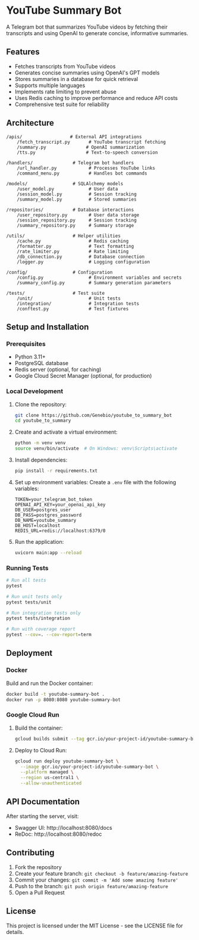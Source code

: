 # YouTube Summary Bot

A Telegram bot that summarizes YouTube videos by fetching their transcripts and using OpenAI to generate concise, informative summaries.

## Features

- Fetches transcripts from YouTube videos
- Generates concise summaries using OpenAI's GPT models
- Stores summaries in a database for quick retrieval
- Supports multiple languages
- Implements rate limiting to prevent abuse
- Uses Redis caching to improve performance and reduce API costs
- Comprehensive test suite for reliability

## Architecture

```
/apis/                  # External API integrations
    /fetch_transcript.py       # YouTube transcript fetching
    /summary.py               # OpenAI summarization
    /tts.py                   # Text-to-speech conversion

/handlers/               # Telegram bot handlers
    /url_handler.py            # Processes YouTube links
    /command_menu.py           # Handles bot commands

/models/                 # SQLAlchemy models
    /user_model.py             # User data
    /session_model.py          # Session tracking
    /summary_model.py          # Stored summaries

/repositories/           # Database interactions
    /user_repository.py        # User data storage
    /session_repository.py     # Session tracking
    /summary_repository.py     # Summary storage

/utils/                  # Helper utilities
    /cache.py                  # Redis caching
    /formatter.py              # Text formatting
    /rate_limiter.py           # Rate limiting
    /db_connection.py          # Database connection
    /logger.py                 # Logging configuration

/config/                 # Configuration
    /config.py                 # Environment variables and secrets
    /summary_config.py         # Summary generation parameters

/tests/                  # Test suite
    /unit/                     # Unit tests
    /integration/              # Integration tests
    /conftest.py               # Test fixtures
```

## Setup and Installation

### Prerequisites

- Python 3.11+
- PostgreSQL database
- Redis server (optional, for caching)
- Google Cloud Secret Manager (optional, for production)

### Local Development

1. Clone the repository:
   ```bash
   git clone https://github.com/Genebio/youtube_to_summary_bot
   cd youtube_to_summary
   ```

2. Create and activate a virtual environment:
   ```bash
   python -m venv venv
   source venv/bin/activate  # On Windows: venv\Scripts\activate
   ```

3. Install dependencies:
   ```bash
   pip install -r requirements.txt
   ```

4. Set up environment variables:
   Create a `.env` file with the following variables:
   ```
   TOKEN=your_telegram_bot_token
   OPENAI_API_KEY=your_openai_api_key
   DB_USER=postgres_user
   DB_PASS=postgres_password
   DB_NAME=youtube_summary
   DB_HOST=localhost
   REDIS_URL=redis://localhost:6379/0
   ```

5. Run the application:
   ```bash
   uvicorn main:app --reload
   ```

### Running Tests

```bash
# Run all tests
pytest

# Run unit tests only
pytest tests/unit

# Run integration tests only
pytest tests/integration

# Run with coverage report
pytest --cov=. --cov-report=term
```

## Deployment

### Docker

Build and run the Docker container:
```bash
docker build -t youtube-summary-bot .
docker run -p 8080:8080 youtube-summary-bot
```

### Google Cloud Run

1. Build the container:
   ```bash
   gcloud builds submit --tag gcr.io/your-project-id/youtube-summary-bot
   ```

2. Deploy to Cloud Run:
   ```bash
   gcloud run deploy youtube-summary-bot \
     --image gcr.io/your-project-id/youtube-summary-bot \
     --platform managed \
     --region us-central1 \
     --allow-unauthenticated
   ```

## API Documentation

After starting the server, visit:
- Swagger UI: http://localhost:8080/docs
- ReDoc: http://localhost:8080/redoc

## Contributing

1. Fork the repository
2. Create your feature branch: `git checkout -b feature/amazing-feature`
3. Commit your changes: `git commit -m 'Add some amazing feature'`
4. Push to the branch: `git push origin feature/amazing-feature`
5. Open a Pull Request

## License

This project is licensed under the MIT License - see the LICENSE file for details.